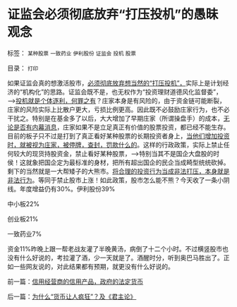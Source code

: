 # 证监会必须彻底放弃“打压投机”的愚昧观念

标签： `某种股票` `一致药业` `伊利股份` `证监会` `投机` `股票` 

目录： `打印`

如果证监会真的想激活股市，[必须彻底放弃想当然的“打压投机”，](../../../2012/1/5/股市的风险到底有多大？更大的风险从那里来？.md)实际上是计划经济的“机构化”的思路。证监会既不是，也无权作为“投资理财道德风化监督委”，——>[投机就是个体逐利，何罪之有](../../../2011/12/24/投机是商业所必须，赌博提示特权经济仍存；.md)？庄家本身是有风险的，由于资金链可能断裂，庄家的风险实际上比散户更大，亏损比例更高。因此既不必鼓励庄家行为，也不必干扰之。特别是在基金多了以后，大大增加了早期庄家（所谓操盘手）的成本，[无论是否有内幕消息](../../../2011/9/15/内幕消息操纵不了市场.md)，庄家如果不是立足真正有价值的股票投资，都已经不能生存。目前的板子只不过是打到了真正看好某种股票的长期投资者身上，[当他们增加投资时，就被视为庄家，被停牌，查封，罚款什么的](../../../2012/10/18/限制对小盘股的投资，熊害深远；.md)。这样的行政政策，实际上禁止任何较大的现货持股资金，禁止看好某种股票，——>特别当其不是国企大盘股的时侯！这就象把国企定为最标准的身材，把所有超出国企的民企当成畸型统统砍掉。剩下的当然就是一大帮矮子的大熊市。[将合理的投资行为当成非法打压，本身就是非法行为](../../../2007/8/30/谁是中国股市最大的庄家.md)。等同于禁止股市上涨！如此政策，股市怎么能不熊？今天收了一条小阴线。年度增益仍有30%。伊利股份39%

中小板22%

创业板21%

一致药业7%

资金11%昨晚上跟一帮老战友灌了半晚黄汤，病倒了十二个小时。不过横竖股市也没有什么好说的，考拉灌了酒，少一天就是了。酒醒时分，听到奥巴马胜出了。正如一些网友说的，对此结果都有预期，就更没有什么好说的。

前一篇：[信用经营商的信用产品，政府的法定货币](../../../2012/11/7/信用经营商的信用产品，政府的法定货币.md)

后一篇：[为什么“货币让人疯狂”？及《君主论》](../../../2012/11/8/为什么“货币让人疯狂”？及《君主论》.md)